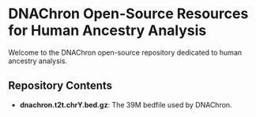 # DNAChron Open-Source Resources for Human Ancestry Analysis

Welcome to the DNAChron open-source repository dedicated to human ancestry analysis.

## Repository Contents

- **dnachron.t2t.chrY.bed.gz**: The 39M bedfile used by DNAChron.
